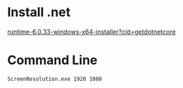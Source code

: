 
# Install .net
[runtime-6.0.33-windows-x64-installer?cid=getdotnetcore](https://dotnet.microsoft.com/en-us/download/dotnet/thank-you/runtime-6.0.33-windows-x64-installer?cid=getdotnetcore)

# Command Line
```bash
ScreenResolution.exe 1920 1080
```
